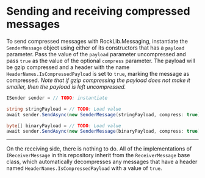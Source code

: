# Sending and receiving compressed messages

To send compressed messages with RockLib.Messaging, instantiate the `SenderMessage` object using either of its constructors that has a `payload` parameter. Pass the value of the `payload` parameter uncompressed and pass `true` as the value of the optional `compress` parameter. The payload will be gzip compressed and a header with the name `HeaderNames.IsCompressedPayload` is set to `true`, marking the message as compressed. *Note that if gzip compressing the payload does not make it smaller, then the payload is left uncompressed.*

```c#
ISender sender = // TODO: instantiate

string stringPayload = // TODO: Load value
await sender.SendAsync(new SenderMessage(stringPayload, compress: true));

byte[] binaryPayload = // TODO: Load value
await sender.SendAsync(new SenderMessage(binaryPayload, compress: true));
```

---

On the receiving side, there is nothing to do. All of the implementations of `IReceiverMessage` in this repository inherit from the `ReceiverMessage` base class, which automatically decompresses any messages that have a header named `HeaderNames.IsCompressedPayload` with a value of `true`.
